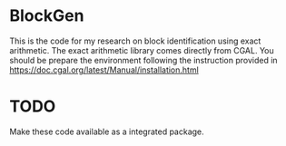 # BlockGen

This is the code for my research on block identification using exact arithmetic.
The exact arithmetic library comes directly from CGAL. You should be prepare the environment following the instruction provided in https://doc.cgal.org/latest/Manual/installation.html

# TODO
Make these code available as a integrated package.
